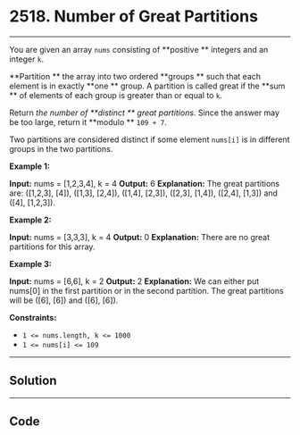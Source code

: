 # 2518. Number of Great Partitions

---

You are given an array `nums` consisting of **positive ** integers and an integer `k`.

**Partition ** the array into two ordered **groups ** such that each element is in exactly **one ** group. A partition is called great if the **sum ** of elements of each group is greater than or equal to `k`.

Return _the number of **distinct ** great partitions_. Since the answer may be too large, return it **modulo ** `109 + 7`.

Two partitions are considered distinct if some element `nums[i]` is in different groups in the two partitions.

 

**Example 1:**


**Input:** nums = [1,2,3,4], k = 4
**Output:** 6
**Explanation:** The great partitions are: ([1,2,3], [4]), ([1,3], [2,4]), ([1,4], [2,3]), ([2,3], [1,4]), ([2,4], [1,3]) and ([4], [1,2,3]).


**Example 2:**


**Input:** nums = [3,3,3], k = 4
**Output:** 0
**Explanation:** There are no great partitions for this array.


**Example 3:**


**Input:** nums = [6,6], k = 2
**Output:** 2
**Explanation:** We can either put nums[0] in the first partition or in the second partition.
The great partitions will be ([6], [6]) and ([6], [6]).


 

**Constraints:**

  * `1 <= nums.length, k <= 1000`
  * `1 <= nums[i] <= 109`

---

## Solution



---

## Code
```python


```